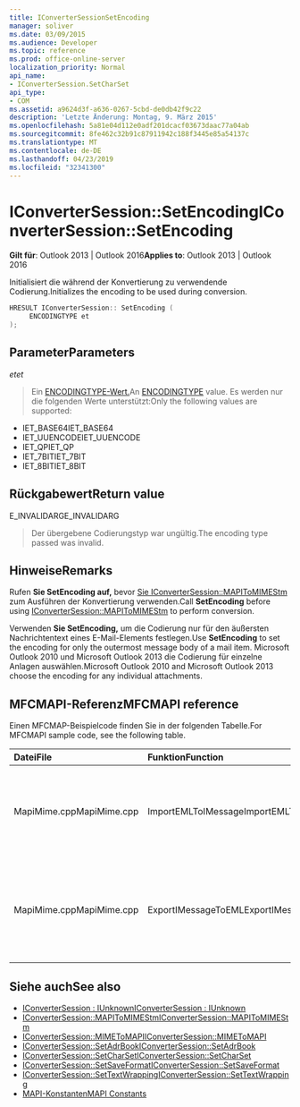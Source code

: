 ```yaml
---
title: IConverterSessionSetEncoding
manager: soliver
ms.date: 03/09/2015
ms.audience: Developer
ms.topic: reference
ms.prod: office-online-server
localization_priority: Normal
api_name:
- IConverterSession.SetCharSet
api_type:
- COM
ms.assetid: a9624d3f-a636-0267-5cbd-de0db42f9c22
description: 'Letzte Änderung: Montag, 9. März 2015'
ms.openlocfilehash: 5a81e04d112e0adf201dcacf03673daac77a04ab
ms.sourcegitcommit: 8fe462c32b91c87911942c188f3445e85a54137c
ms.translationtype: MT
ms.contentlocale: de-DE
ms.lasthandoff: 04/23/2019
ms.locfileid: "32341300"
---
```

# <a name="iconvertersessionsetencoding"></a><span data-ttu-id="90859-103">IConverterSession::SetEncoding</span><span class="sxs-lookup"><span data-stu-id="90859-103">IConverterSession::SetEncoding</span></span>

<span data-ttu-id="90859-104">**Gilt für**: Outlook 2013 | Outlook 2016</span><span class="sxs-lookup"><span data-stu-id="90859-104">**Applies to**: Outlook 2013 | Outlook 2016</span></span> 
  
<span data-ttu-id="90859-105">Initialisiert die während der Konvertierung zu verwendende Codierung.</span><span class="sxs-lookup"><span data-stu-id="90859-105">Initializes the encoding to be used during conversion.</span></span>
  
```cpp
HRESULT IConverterSession:: SetEncoding ( 
     ENCODINGTYPE et 
);
```

## <a name="parameters"></a><span data-ttu-id="90859-106">Parameter</span><span class="sxs-lookup"><span data-stu-id="90859-106">Parameters</span></span>

<span data-ttu-id="90859-107">_et_</span><span class="sxs-lookup"><span data-stu-id="90859-107">_et_</span></span>
  
> <span data-ttu-id="90859-108">Ein [ENCODINGTYPE-Wert.](https://msdn.microsoft.com/library/aa374936%28VS.85%29.aspx)</span><span class="sxs-lookup"><span data-stu-id="90859-108">An [ENCODINGTYPE](https://msdn.microsoft.com/library/aa374936%28VS.85%29.aspx) value.</span></span> <span data-ttu-id="90859-109">Es werden nur die folgenden Werte unterstützt:</span><span class="sxs-lookup"><span data-stu-id="90859-109">Only the following values are supported:</span></span> 
    
   - <span data-ttu-id="90859-110">IET_BASE64</span><span class="sxs-lookup"><span data-stu-id="90859-110">IET_BASE64</span></span>
   - <span data-ttu-id="90859-111">IET_UUENCODE</span><span class="sxs-lookup"><span data-stu-id="90859-111">IET_UUENCODE</span></span>
   - <span data-ttu-id="90859-112">IET_QP</span><span class="sxs-lookup"><span data-stu-id="90859-112">IET_QP</span></span>
   - <span data-ttu-id="90859-113">IET_7BIT</span><span class="sxs-lookup"><span data-stu-id="90859-113">IET_7BIT</span></span>
   - <span data-ttu-id="90859-114">IET_8BIT</span><span class="sxs-lookup"><span data-stu-id="90859-114">IET_8BIT</span></span>
    
## <a name="return-value"></a><span data-ttu-id="90859-115">Rückgabewert</span><span class="sxs-lookup"><span data-stu-id="90859-115">Return value</span></span>

<span data-ttu-id="90859-116">E_INVALIDARG</span><span class="sxs-lookup"><span data-stu-id="90859-116">E_INVALIDARG</span></span>
  
> <span data-ttu-id="90859-117">Der übergebene Codierungstyp war ungültig.</span><span class="sxs-lookup"><span data-stu-id="90859-117">The encoding type passed was invalid.</span></span>
    
## <a name="remarks"></a><span data-ttu-id="90859-118">Hinweise</span><span class="sxs-lookup"><span data-stu-id="90859-118">Remarks</span></span>

<span data-ttu-id="90859-119">Rufen **Sie SetEncoding auf,** bevor [Sie IConverterSession::MAPIToMIMEStm](iconvertersession-mapitomimestm.md) zum Ausführen der Konvertierung verwenden.</span><span class="sxs-lookup"><span data-stu-id="90859-119">Call **SetEncoding** before using [IConverterSession::MAPIToMIMEStm](iconvertersession-mapitomimestm.md) to perform conversion.</span></span> 
  
<span data-ttu-id="90859-120">Verwenden **Sie SetEncoding,** um die Codierung nur für den äußersten Nachrichtentext eines E-Mail-Elements festlegen.</span><span class="sxs-lookup"><span data-stu-id="90859-120">Use **SetEncoding** to set the encoding for only the outermost message body of a mail item.</span></span> <span data-ttu-id="90859-121">Microsoft Outlook 2010 und Microsoft Outlook 2013 die Codierung für einzelne Anlagen auswählen.</span><span class="sxs-lookup"><span data-stu-id="90859-121">Microsoft Outlook 2010 and Microsoft Outlook 2013 choose the encoding for any individual attachments.</span></span> 
  
## <a name="mfcmapi-reference"></a><span data-ttu-id="90859-122">MFCMAPI-Referenz</span><span class="sxs-lookup"><span data-stu-id="90859-122">MFCMAPI reference</span></span>

<span data-ttu-id="90859-123">Einen MFCMAP-Beispielcode finden Sie in der folgenden Tabelle.</span><span class="sxs-lookup"><span data-stu-id="90859-123">For MFCMAPI sample code, see the following table.</span></span>
  
|<span data-ttu-id="90859-124">**Datei**</span><span class="sxs-lookup"><span data-stu-id="90859-124">**File**</span></span>|<span data-ttu-id="90859-125">**Funktion**</span><span class="sxs-lookup"><span data-stu-id="90859-125">**Function**</span></span>|<span data-ttu-id="90859-126">**Comment**</span><span class="sxs-lookup"><span data-stu-id="90859-126">**Comment**</span></span>|
|:-----|:-----|:-----|
|<span data-ttu-id="90859-127">MapiMime.cpp</span><span class="sxs-lookup"><span data-stu-id="90859-127">MapiMime.cpp</span></span>  <br/> |<span data-ttu-id="90859-128">ImportEMLToIMessage</span><span class="sxs-lookup"><span data-stu-id="90859-128">ImportEMLToIMessage</span></span>  <br/> |<span data-ttu-id="90859-129">MFCMAPI verwendet MimeToMAPI, um eine EML-Datei in eine MAPI-Nachricht zu konvertieren.</span><span class="sxs-lookup"><span data-stu-id="90859-129">MFCMAPI uses MimeToMAPI to convert an EML file to a MAPI message.</span></span>  <br/> |
|<span data-ttu-id="90859-130">MapiMime.cpp</span><span class="sxs-lookup"><span data-stu-id="90859-130">MapiMime.cpp</span></span>  <br/> |<span data-ttu-id="90859-131">ExportIMessageToEML</span><span class="sxs-lookup"><span data-stu-id="90859-131">ExportIMessageToEML</span></span>  <br/> |<span data-ttu-id="90859-132">MFCMAPI verwendet MAPIToMIMEStm, um eine MAPI-Nachricht in eine EML-Datei zu konvertieren.</span><span class="sxs-lookup"><span data-stu-id="90859-132">MFCMAPI uses MAPIToMIMEStm to convert a MAPI message to an EML file.</span></span>  <br/> |
   
## <a name="see-also"></a><span data-ttu-id="90859-133">Siehe auch</span><span class="sxs-lookup"><span data-stu-id="90859-133">See also</span></span>

- [<span data-ttu-id="90859-134">IConverterSession : IUnknown</span><span class="sxs-lookup"><span data-stu-id="90859-134">IConverterSession : IUnknown</span></span>](iconvertersessioniunknown.md)
- [<span data-ttu-id="90859-135">IConverterSession::MAPIToMIMEStm</span><span class="sxs-lookup"><span data-stu-id="90859-135">IConverterSession::MAPIToMIMEStm</span></span>](iconvertersession-mapitomimestm.md)
- [<span data-ttu-id="90859-136">IConverterSession::MIMEToMAPI</span><span class="sxs-lookup"><span data-stu-id="90859-136">IConverterSession::MIMEToMAPI</span></span>](iconvertersession-mimetomapi.md)
- [<span data-ttu-id="90859-137">IConverterSession::SetAdrBook</span><span class="sxs-lookup"><span data-stu-id="90859-137">IConverterSession::SetAdrBook</span></span>](iconvertersession-setadrbook.md)
- [<span data-ttu-id="90859-138">IConverterSession::SetCharSet</span><span class="sxs-lookup"><span data-stu-id="90859-138">IConverterSession::SetCharSet</span></span>](iconvertersession-setcharset.md)
- [<span data-ttu-id="90859-139">IConverterSession::SetSaveFormat</span><span class="sxs-lookup"><span data-stu-id="90859-139">IConverterSession::SetSaveFormat</span></span>](iconvertersession-setsaveformat.md)
- [<span data-ttu-id="90859-140">IConverterSession::SetTextWrapping</span><span class="sxs-lookup"><span data-stu-id="90859-140">IConverterSession::SetTextWrapping</span></span>](iconvertersession-settextwrapping.md)
- [<span data-ttu-id="90859-141">MAPI-Konstanten</span><span class="sxs-lookup"><span data-stu-id="90859-141">MAPI Constants</span></span>](mapi-constants.md)

